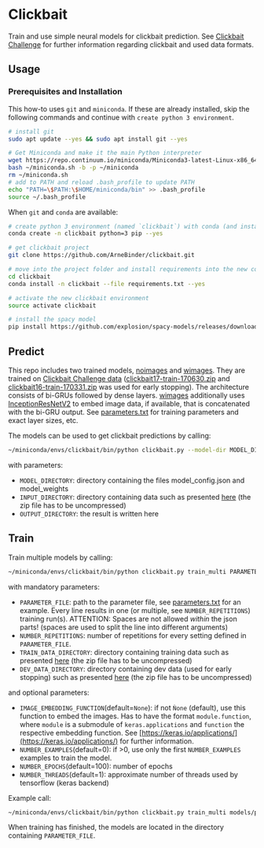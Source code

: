 # Clickbait

Train and use simple neural models for clickbait prediction. See
[Clickbait Challenge](https://www.clickbait-challenge.org/) for further information regarding clickbait and used data formats.

## Usage

### Prerequisites and Installation

This how-to uses `git` and `miniconda`. If these are already installed, skip the following commands and continue
with `create python 3 environment`.

```bash
# install git
sudo apt update --yes && sudo apt install git --yes

# Get Miniconda and make it the main Python interpreter
wget https://repo.continuum.io/miniconda/Miniconda3-latest-Linux-x86_64.sh -O ~/miniconda.sh
bash ~/miniconda.sh -b -p ~/miniconda
rm ~/miniconda.sh
# add to PATH and reload .bash_profile to update PATH
echo "PATH=\$PATH:\$HOME/miniconda/bin" >> .bash_profile
source ~/.bash_profile
```
When `git` and `conda` are available:

```bash
# create python 3 environment (named `clickbait`) with conda (and install pip into it)
conda create -n clickbait python=3 pip --yes

# get clickbait project
git clone https://github.com/ArneBinder/clickbait.git

# move into the project folder and install requirements into the new conda environment
cd clickbait
conda install -n clickbait --file requirements.txt --yes

# activate the new clickbait environment
source activate clickbait

# install the spacy model
pip install https://github.com/explosion/spacy-models/releases/download/en_vectors_web_lg-2.0.0/en_vectors_web_lg-2.0.0.tar.gz#en_vectors_web_lg

```

## Predict

This repo includes two trained models, [noimages](models/noimages) and [wimages](models/wimages). They are trained on
[Clickbait Challenge data](https://www.clickbait-challenge.org/#data)
([clickbait17-train-170630.zip](http://www.uni-weimar.de/medien/webis/corpora/corpus-webis-clickbait-17/clickbait17-train-170630.zip)
and [clickbait16-train-170331.zip](http://www.uni-weimar.de/medien/webis/corpora/corpus-webis-clickbait-17/clickbait16-train-170331.zip)
was used for early stopping). The architecture consists of bi-GRUs followed by dense layers. [wimages](models/wimages)
additionally uses [InceptionResNetV2](https://keras.io/applications/#inceptionresnetv2) to embed image data,
if available, that is concatenated with the bi-GRU output. See [parameters.txt](models/parameters.txt) for training
parameters and exact layer sizes, etc.

The models can be used to get clickbait predictions by calling:
```bash
~/miniconda/envs/clickbait/bin/python clickbait.py --model-dir MODEL_DIRECTORY -i INPUT_DIRECTORY -o OUTPUT_DIRECTORY
```
with parameters:
* `MODEL_DIRECTORY`: directory containing the files model_config.json and model_weights
* `INPUT_DIRECTORY`: directory containing data such as presented [here](https://www.clickbait-challenge.org/#data) (the zip file has to be uncompressed)
* `OUTPUT_DIRECTORY`: the result is written here

## Train

Train multiple models by calling:
```bash
~/miniconda/envs/clickbait/bin/python clickbait.py train_multi PARAMETER_FILE NUMBER_REPETITIONS --image-embedding-function None|IMAGE_EMBEDDING_FUNCTION --nr-examples 0|NUMBER_EXAMPLES --nb-epoch NUMBER_EPOCHS --nb-threads NUMBER_THREADS --train-dir TRAIN_DATA_DIRECTORY --dev-dir DEV_DATA_DIRECTORY
```
with mandatory parameters:
* `PARAMETER_FILE`: path to the parameter file, see [parameters.txt](models/parameters.txt) for an example.
        Every line results in one (or multiple, see `NUMBER_REPETITIONS`) training run(s).
        ATTENTION: Spaces are not allowed *within* the json parts! (spaces are used to split the line into different arguments)
* `NUMBER_REPETITIONS`: number of repetitions for every setting defined in `PARAMETER_FILE`.
* `TRAIN_DATA_DIRECTORY`: directory containing training data such as presented [here](https://www.clickbait-challenge.org/#data) (the zip file has to be uncompressed)
* `DEV_DATA_DIRECTORY`: directory containing dev data (used for early stopping) such as presented [here](https://www.clickbait-challenge.org/#data) (the zip file has to be uncompressed)

and optional parameters:
* `IMAGE_EMBEDDING_FUNCTION`(default=`None`):  if not `Ǹone` (default), use this function to embed the images. Has to have the format
        `module.function`, where `module` is a submodule of `keras.applications` and `function` the respective
        embedding function. See [https://keras.io/applications/](https://keras.io/applications/) for further information.
* `NUMBER_EXAMPLES`(default=0): if >0, use only the first `NUMBER_EXAMPLES` examples to train the model.
* `NUMBER_EPOCHS`(default=100): number of epochs
* `NUMBER_THREADS`(default=1): approximate number of threads used by tensorflow (keras backend)

Example call:
```bash
~/miniconda/envs/clickbait/bin/python clickbait.py train_multi models/parameters.txt 3 --image-embedding-function inception_resnet_v2.InceptionResNetV2 --nb-epoch 50 --nb-threads 4 --train-dir TRAIN_DATA_DIRECTORY --dev-dir DEV_DATA_DIRECTORY
```

When training has finished, the models are located in the directory containing `PARAMETER_FILE`.



